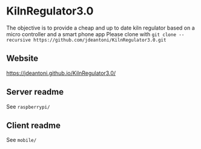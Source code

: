 # KilnRegulator3.0
The objective is to provide a cheap and up to date kiln regulator based on a micro controller and a smart phone app
Please clone with ``git clone --recursive https://github.com/jdeantoni/KilnRegulator3.0.git``

## Website

https://jdeantoni.github.io/KilnRegulator3.0/

## Server readme

See `raspberrypi/`

## Client readme

See `mobile/`
